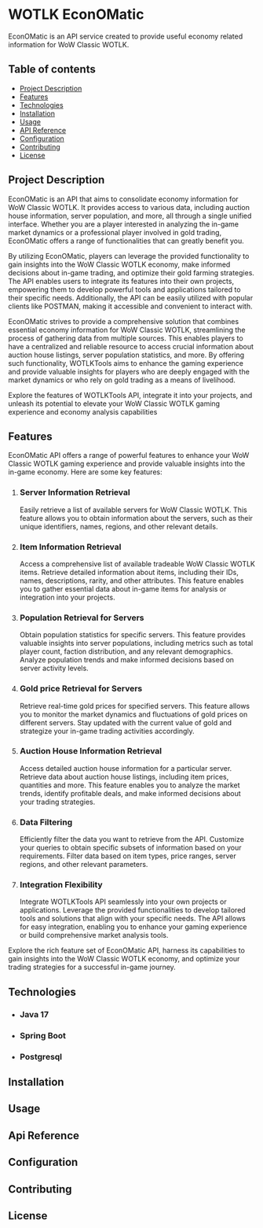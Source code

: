 # WOTLK EconOMatic

EconOMatic is an API service created to provide useful economy related information for WoW Classic WOTLK.

## Table of contents

* [Project Description](#project-description)
* [Features](#features)
* [Technologies](#technologies)
* [Installation](#installation)
* [Usage](#usage)
* [API Reference](#api-reference)
* [Configuration](#configuration)
* [Contributing](#contributing)
* [License](#license)

## Project Description

EconOMatic is an API that aims to consolidate economy information for WoW Classic WOTLK. It provides access to various
data, including auction house information, server population, and more, all through a single unified interface. Whether
you are a player interested in analyzing the in-game market dynamics or a professional player involved in gold trading,
EconOMatic offers a range of functionalities that can greatly benefit you.

By utilizing EconOMatic, players can leverage the provided functionality to gain insights into the WoW Classic WOTLK
economy, make informed decisions about in-game trading, and optimize their gold farming strategies. The API enables
users to integrate its features into their own projects, empowering them to develop powerful tools and applications
tailored to their specific needs. Additionally, the API can be easily utilized with popular clients like POSTMAN, making
it accessible and convenient to interact with.

EconOMatic strives to provide a comprehensive solution that combines essential economy information for WoW Classic
WOTLK, streamlining the process of gathering data from multiple sources. This enables players to have a centralized and
reliable resource to access crucial information about auction house listings, server population statistics, and more. By
offering such functionality, WOTLKTools aims to enhance the gaming experience and provide valuable insights for players
who are deeply engaged with the market dynamics or who rely on gold trading as a means of livelihood.

Explore the features of WOTLKTools API, integrate it into your projects, and unleash its potential to elevate your WoW
Classic WOTLK gaming experience and economy analysis capabilities

## Features

EconOMatic API offers a range of powerful features to enhance your WoW Classic WOTLK gaming experience and provide
valuable insights into the in-game economy. Here are some key features:

1. ### Server Information Retrieval
   Easily retrieve a list of available servers for WoW Classic WOTLK. This feature allows you to obtain information
   about
   the servers, such as their unique identifiers, names, regions, and other relevant details.

2. ### Item Information Retrieval
   Access a comprehensive list of available tradeable WoW Classic WOTLK items. Retrieve detailed information about
   items, including
   their IDs, names, descriptions, rarity, and other attributes. This feature enables you to gather essential data
   about
   in-game items for analysis or integration into your projects.

3. ### Population Retrieval for Servers
   Obtain population statistics for specific servers. This feature provides valuable insights into server populations,
   including metrics such as total player count, faction distribution, and any relevant demographics. Analyze population
   trends and make informed decisions based on server activity levels.

4. ### Gold price Retrieval for Servers
   Retrieve real-time gold prices for specified servers. This feature allows you to monitor the market dynamics and
   fluctuations of gold prices on different servers. Stay updated with the current value of gold and strategize your
   in-game trading activities accordingly.

5. ### Auction House Information Retrieval
   Access detailed auction house information for a particular server. Retrieve data about auction house listings,
   including item prices, quantities and more. This feature enables you to analyze the market trends, identify
   profitable deals, and make informed decisions about your trading strategies.

6. ### Data Filtering
   Efficiently filter the data you want to retrieve from the API. Customize your queries to obtain specific subsets of
   information based on your requirements. Filter data based on item types, price ranges, server regions, and other
   relevant parameters.

7. ### Integration Flexibility
   Integrate WOTLKTools API seamlessly into your own projects or applications. Leverage the provided functionalities to
   develop tailored tools and solutions that align with your specific needs. The API allows for easy integration,
   enabling you to enhance your gaming experience or build comprehensive market analysis tools.

Explore the rich feature set of EconOMatic API, harness its capabilities to gain insights into the WoW Classic WOTLK
economy, and optimize your trading strategies for a successful in-game journey.

## Technologies
 * ### Java 17
 * ### Spring Boot
 * ### Postgresql

## Installation

## Usage

## Api Reference

## Configuration

## Contributing

## License



